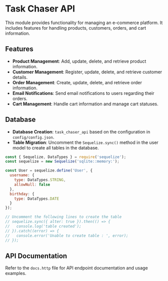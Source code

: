 # Task Chaser API

This module provides functionality for managing an e-commerce platform. It includes features for handling products, customers, orders, and cart information.

## Features

- **Product Management**: Add, update, delete, and retrieve product information.
- **Customer Management**: Register, update, delete, and retrieve customer details.
- **Order Management**: Create, update, delete, and retrieve order information.
- **Email Notifications**: Send email notifications to users regarding their orders.
- **Cart Management**: Handle cart information and manage cart statuses.

## Database

- **Database Creation**: `task_chaser_api` based on the configuration in `config/config.json`.
- **Table Migration**: Uncomment the `Sequelize.sync()` method in the user model to create all tables in the database.

```javascript
const { Sequelize, DataTypes } = require('sequelize');
const sequelize = new Sequelize('sqlite::memory:');

const User = sequelize.define('User', {
  username: {
    type: DataTypes.STRING,
    allowNull: false
  },
  birthday: {
    type: DataTypes.DATE
  }
});

// Uncomment the following lines to create the table
// sequelize.sync({ alter: true }).then(() => {
//   console.log('table created');
// }).catch((error) => {
//   console.error('Unable to create table : ', error);
// });
```

## API Documentation

Refer to the `docs.http` file for API endpoint documentation and usage examples.